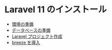 # Laravel 11 のインストール

- [環境の準備](./001_prepare_environment.md)
- [データベースの準備](./002_prepare_database.md)
- [Laravel プロジェクト作成](./003_create_laravel_project.md)
- [breeze を導入](./004_breeze_installation.md)

